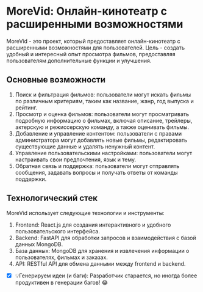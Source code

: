 # MoreVid: Онлайн-кинотеатр с расширенными возможностями

MoreVid - это проект, который предоставляет онлайн-кинотеатр с расширенными возможностями для пользователей. Цель - создать удобный и интересный опыт просмотра фильмов, предоставляя пользователям дополнительные функции и улучшения.

## Основные возможности

1. Поиск и фильтрация фильмов: пользователи могут искать фильмы по различным критериям, таким как название, жанр, год выпуска и рейтинг.
2. Просмотр и оценка фильмов: пользователи могут просматривать подробную информацию о фильмах, включая описание, трейлеры, актерскую и режиссерскую команду, а также оценивать фильмы.
3. Добавление и управление контентом: пользователи с правами администратора могут добавлять новые фильмы, редактировать существующие данные и удалять ненужный контент.
4. Управление пользовательскими настройками: пользователи могут настраивать свои предпочтения, язык и тему.
5. Обратная связь и поддержка: пользователи могут отправлять сообщения, задавать вопросы и получать ответы от команды поддержки.

## Технологический стек

MoreVid использует следующие технологии и инструменты:

1. Frontend: React.js для создания интерактивного и удобного пользовательского интерфейса.
2. Backend: FastAPI для обработки запросов и взаимодействия с базой данных MongoDB.
3. База данных: MongoDB для хранения и извлечения информации о пользователях, фильмах и заказах.
4. API: RESTful API для обмена данными между frontend и backend.

- [x] 💡Генерируем идеи (и баги): Разработчик старается, но иногда более продуктивен в генерации багов! 😂
